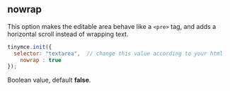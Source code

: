 ## nowrap

This option makes the editable area behave like a `<pre>` tag, and adds a horizontal scroll instead of wrapping text.

```js
tinymce.init({
  selector: "textarea",  // change this value according to your html
	nowrap : true
});
```

Boolean value, default **false**.
